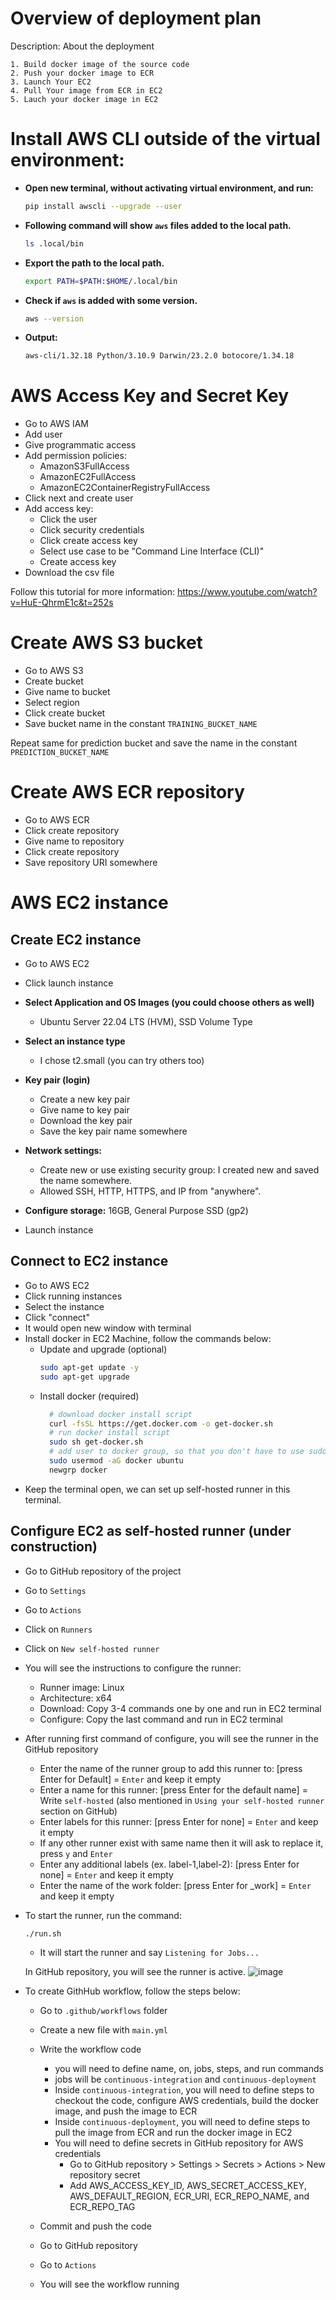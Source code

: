 # Overview of deployment plan

Description: About the deployment

    1. Build docker image of the source code
    2. Push your docker image to ECR
    3. Launch Your EC2
    4. Pull Your image from ECR in EC2
    5. Lauch your docker image in EC2

# Install AWS CLI outside of the virtual environment:

- **Open new terminal, without activating virtual environment, and run:**

  ```bash
  pip install awscli --upgrade --user
  ```

- **Following command will show `aws` files added to the local path.**

  ```bash
  ls .local/bin
  ```

- **Export the path to the local path.**

  ```bash
  export PATH=$PATH:$HOME/.local/bin
  ```

- **Check if `aws` is added with some version.**

  ```bash
  aws --version
  ```

- **Output:**

  ```bash
  aws-cli/1.32.18 Python/3.10.9 Darwin/23.2.0 botocore/1.34.18
  ```

# AWS Access Key and Secret Key

- Go to AWS IAM
- Add user
- Give programmatic access
- Add permission policies:
  - AmazonS3FullAccess
  - AmazonEC2FullAccess
  - AmazonEC2ContainerRegistryFullAccess
- Click next and create user
- Add access key:
  - Click the user
  - Click security credentials
  - Click create access key
  - Select use case to be "Command Line Interface (CLI)"
  - Create access key
- Download the csv file

Follow this tutorial for more information: https://www.youtube.com/watch?v=HuE-QhrmE1c&t=252s

# Create AWS S3 bucket

- Go to AWS S3
- Create bucket
- Give name to bucket
- Select region
- Click create bucket
- Save bucket name in the constant `TRAINING_BUCKET_NAME`

Repeat same for prediction bucket and save the name in the constant `PREDICTION_BUCKET_NAME`

# Create AWS ECR repository

- Go to AWS ECR
- Click create repository
- Give name to repository
- Click create repository
- Save repository URI somewhere

# AWS EC2 instance

## Create EC2 instance

- Go to AWS EC2
- Click launch instance
- **Select Application and OS Images (you could choose others as well)**
  - Ubuntu Server 22.04 LTS (HVM), SSD Volume Type
- **Select an instance type**
  - I chose t2.small (you can try others too)
- **Key pair (login)**
  - Create a new key pair
  - Give name to key pair
  - Download the key pair
  - Save the key pair name somewhere
- **Network settings:**

  - Create new or use existing security group: I created new and saved the name somewhere.
  - Allowed SSH, HTTP, HTTPS, and IP from "anywhere".

- **Configure storage:** 16GB, General Purpose SSD (gp2)
- Launch instance

## Connect to EC2 instance

- Go to AWS EC2
- Click running instances
- Select the instance
- Click "connect"
- It would open new window with terminal
- Install docker in EC2 Machine, follow the commands below:
  - Update and upgrade (optional)
    ```bash
    sudo apt-get update -y
    sudo apt-get upgrade
    ```
  - Install docker (required)
    ```bash
      # download docker install script
      curl -fsSL https://get.docker.com -o get-docker.sh
      # run docker install script
      sudo sh get-docker.sh
      # add user to docker group, so that you don't have to use sudo everytime
      sudo usermod -aG docker ubuntu
      newgrp docker
    ```
- Keep the terminal open, we can set up self-hosted runner in this terminal.

## Configure EC2 as self-hosted runner (under construction)

- Go to GitHub repository of the project
- Go to `Settings`
- Go to `Actions`
- Click on `Runners`
- Click on `New self-hosted runner`
- You will see the instructions to configure the runner:
  - Runner image: Linux
  - Architecture: x64
  - Download: Copy 3-4 commands one by one and run in EC2 terminal
  - Configure: Copy the last command and run in EC2 terminal
- After running first command of configure, you will see the runner in the GitHub repository
  - Enter the name of the runner group to add this runner to: [press Enter for Default] = `Enter` and keep it empty
  - Enter a name for this runner: [press Enter for the default name] = Write `self-hosted` (also mentioned in `Using your self-hosted runner` section on GitHub)
  - Enter labels for this runner: [press Enter for none] = `Enter` and keep it empty
  - If any other runner exist with same name then it will ask to replace it, press `y` and `Enter`
  - Enter any additional labels (ex. label-1,label-2): [press Enter for none] = `Enter` and keep it empty
  - Enter the name of the work folder: [press Enter for _work] = `Enter` and keep it empty

- To start the runner, run the command:
  ```bash
  ./run.sh
  ```
  - It will start the runner and say `Listening for Jobs...`

  In GitHub repository, you will see the runner is active.
  ![image](runners.png)


- To create GithHub workflow, follow the steps below:
  - Go to `.github/workflows` folder
  - Create a new file with `main.yml`
  - Write the workflow code
    - you will need to define name, on, jobs, steps, and run commands
    - jobs will be `continuous-integration` and `continuous-deployment`
    - Inside `continuous-integration`, you will need to define steps to checkout the code, configure AWS credentials, build the docker image, and push the image to ECR
    - Inside `continuous-deployment`, you will need to define steps to pull the image from ECR and run the docker image in EC2
    - You will need to define secrets in GitHub repository for AWS credentials
      - Go to GitHub repository > Settings > Secrets > Actions > New repository secret
      - Add AWS_ACCESS_KEY_ID, AWS_SECRET_ACCESS_KEY, AWS_DEFAULT_REGION, 
      ECR_URI, ECR_REPO_NAME, and ECR_REPO_TAG
  
  - Commit and push the code
  - Go to GitHub repository
  - Go to `Actions`
  - You will see the workflow running

